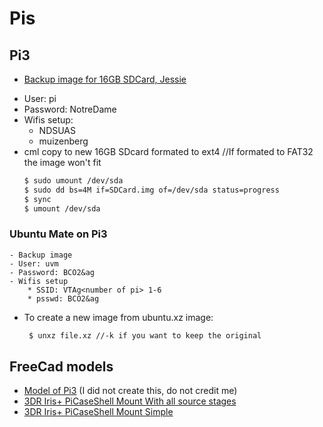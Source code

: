 # Pis

## Pi3
- [Backup image for 16GB SDCard, Jessie](https://drive.google.com/drive/folders/1_equhzbgl44xIteVRlxmfu4HFsB2h06P?usp=sharing)
* User: pi
* Password: NotreDame
* Wifis setup: 
    - NDSUAS
    - muizenberg
* cml copy to new 16GB SDcard formated to ext4 //If formated to FAT32 the image won't fit
    ```bash
    $ sudo umount /dev/sda
    $ sudo dd bs=4M if=SDCard.img of=/dev/sda status=progress
    $ sync
    $ umount /dev/sda

    ```
### Ubuntu Mate on Pi3
	- Backup image
	- User: uvm
	- Password: BCO2&ag
	- Wifis setup
		* SSID: VTAg<number of pi> 1-6
		* psswd: BCO2&ag
* To create a new image from ubuntu.xz image:
   ``` bash
	$ unxz file.xz //-k if you want to keep the original

   ```
## FreeCad models
* [Model of Pi3](./3dfiles/Pi3Model.fcstd)
(I did not create this, do not credit me)
* [3DR Iris+ PiCaseShell Mount With all source stages](./3dfiles/PiCaseShell_AllSteps.fcstd)
* [3DR Iris+ PiCaseShell Mount Simple](./3dfiles/PiCaseShell_simple.fcstd)
